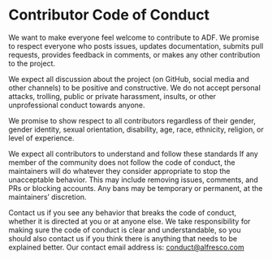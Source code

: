 # Contributor Code of Conduct

We want to make everyone feel welcome to contribute to ADF.
We promise to respect everyone who posts issues, updates documentation,
submits pull requests, provides feedback in comments, or makes any other contribution to the project.

We expect all discussion about the project (on GitHub, social media and other channels) to be positive and constructive.
We do not accept personal attacks, trolling, public or private harassment, insults,
or other unprofessional conduct towards anyone.

We promise to show respect to all contributors regardless of their gender, gender identity,
sexual orientation, disability, age, race, ethnicity, religion, or level of experience.

We expect all contributors to understand and follow these standards
If any member of the community does not follow the code of conduct,
the maintainers will do whatever they consider appropriate to stop the unacceptable behavior.
This may include removing issues, comments, and PRs or blocking accounts.
Any bans may be temporary or permanent, at the maintainers’ discretion.

Contact us if you see any behavior that breaks the code of conduct, whether it is directed at you or at anyone else.
We take responsibility for making sure the code of conduct is clear and understandable,
so you should also contact us if you think there is anything that needs to be explained better.
Our contact email address is: [conduct@alfresco.com](mailto:conduct@alfresco.com)
